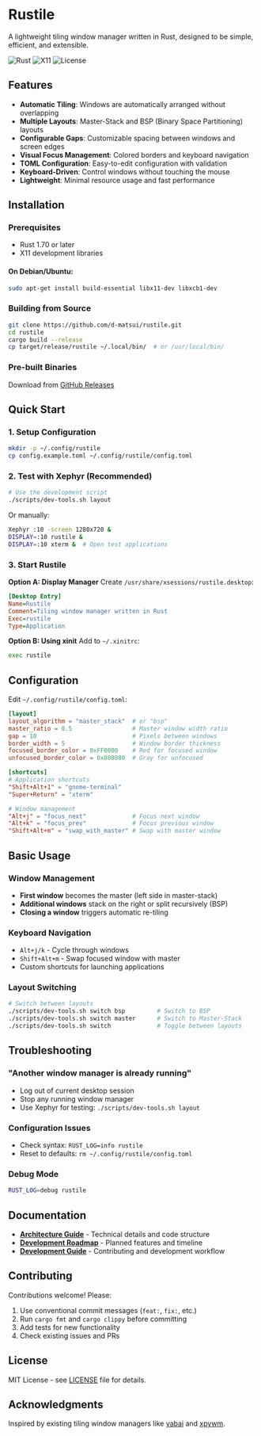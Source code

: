 # Rustile

A lightweight tiling window manager written in Rust, designed to be simple, efficient, and extensible.

![Rust](https://img.shields.io/badge/rust-%23000000.svg?style=for-the-badge&logo=rust&logoColor=white)
![X11](https://img.shields.io/badge/X11-Window%20Manager-orange)
![License](https://img.shields.io/github/license/d-matsui/rustile)

## Features

- **Automatic Tiling**: Windows are automatically arranged without overlapping
- **Multiple Layouts**: Master-Stack and BSP (Binary Space Partitioning) layouts
- **Configurable Gaps**: Customizable spacing between windows and screen edges
- **Visual Focus Management**: Colored borders and keyboard navigation
- **TOML Configuration**: Easy-to-edit configuration with validation
- **Keyboard-Driven**: Control windows without touching the mouse
- **Lightweight**: Minimal resource usage and fast performance

## Installation

### Prerequisites

- Rust 1.70 or later
- X11 development libraries

#### On Debian/Ubuntu:
```bash
sudo apt-get install build-essential libx11-dev libxcb1-dev
```

### Building from Source

```bash
git clone https://github.com/d-matsui/rustile.git
cd rustile
cargo build --release
cp target/release/rustile ~/.local/bin/  # or /usr/local/bin/
```

### Pre-built Binaries

Download from [GitHub Releases](https://github.com/d-matsui/rustile/releases)

## Quick Start

### 1. Setup Configuration
```bash
mkdir -p ~/.config/rustile
cp config.example.toml ~/.config/rustile/config.toml
```

### 2. Test with Xephyr (Recommended)
```bash
# Use the development script
./scripts/dev-tools.sh layout
```

Or manually:
```bash
Xephyr :10 -screen 1280x720 &
DISPLAY=:10 rustile &
DISPLAY=:10 xterm &  # Open test applications
```

### 3. Start Rustile

**Option A: Display Manager**
Create `/usr/share/xsessions/rustile.desktop`:
```ini
[Desktop Entry]
Name=Rustile
Comment=Tiling window manager written in Rust
Exec=rustile
Type=Application
```

**Option B: Using xinit**
Add to `~/.xinitrc`:
```bash
exec rustile
```

## Configuration

Edit `~/.config/rustile/config.toml`:

```toml
[layout]
layout_algorithm = "master_stack"  # or "bsp"
master_ratio = 0.5                 # Master window width ratio
gap = 10                           # Pixels between windows
border_width = 5                   # Window border thickness
focused_border_color = 0xFF0000    # Red for focused window
unfocused_border_color = 0x808080  # Gray for unfocused

[shortcuts]
# Application shortcuts
"Shift+Alt+1" = "gnome-terminal"
"Super+Return" = "xterm"

# Window management
"Alt+j" = "focus_next"             # Focus next window
"Alt+k" = "focus_prev"             # Focus previous window  
"Shift+Alt+m" = "swap_with_master" # Swap with master window
```

## Basic Usage

### Window Management
- **First window** becomes the master (left side in master-stack)
- **Additional windows** stack on the right or split recursively (BSP)
- **Closing a window** triggers automatic re-tiling

### Keyboard Navigation
- `Alt+j/k` - Cycle through windows
- `Shift+Alt+m` - Swap focused window with master
- Custom shortcuts for launching applications

### Layout Switching
```bash
# Switch between layouts
./scripts/dev-tools.sh switch bsp         # Switch to BSP
./scripts/dev-tools.sh switch master      # Switch to Master-Stack  
./scripts/dev-tools.sh switch             # Toggle between layouts
```

## Troubleshooting

### "Another window manager is already running"
- Log out of current desktop session
- Stop any running window manager
- Use Xephyr for testing: `./scripts/dev-tools.sh layout`

### Configuration Issues
- Check syntax: `RUST_LOG=info rustile`
- Reset to defaults: `rm ~/.config/rustile/config.toml`

### Debug Mode
```bash
RUST_LOG=debug rustile
```

## Documentation

- **[Architecture Guide](docs/ARCHITECTURE.md)** - Technical details and code structure
- **[Development Roadmap](docs/ROADMAP.md)** - Planned features and timeline
- **[Development Guide](CLAUDE.md)** - Contributing and development workflow

## Contributing

Contributions welcome! Please:
1. Use conventional commit messages (`feat:`, `fix:`, etc.)
2. Run `cargo fmt` and `cargo clippy` before committing
3. Add tests for new functionality
4. Check existing issues and PRs

## License

MIT License - see [LICENSE](LICENSE) file for details.

## Acknowledgments

Inspired by existing tiling window managers like [yabai](https://github.com/koekeishiya/yabai) and [xpywm](https://github.com/h-ohsaki/xpywm).